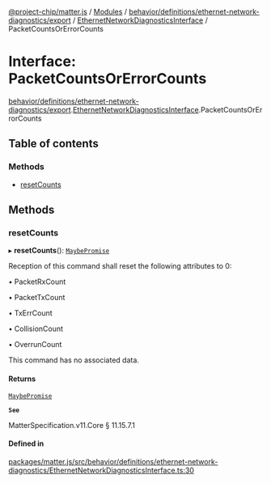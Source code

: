 [@project-chip/matter.js](../README.md) / [Modules](../modules.md) / [behavior/definitions/ethernet-network-diagnostics/export](../modules/behavior_definitions_ethernet_network_diagnostics_export.md) / [EthernetNetworkDiagnosticsInterface](../modules/behavior_definitions_ethernet_network_diagnostics_export.EthernetNetworkDiagnosticsInterface.md) / PacketCountsOrErrorCounts

# Interface: PacketCountsOrErrorCounts

[behavior/definitions/ethernet-network-diagnostics/export](../modules/behavior_definitions_ethernet_network_diagnostics_export.md).[EthernetNetworkDiagnosticsInterface](../modules/behavior_definitions_ethernet_network_diagnostics_export.EthernetNetworkDiagnosticsInterface.md).PacketCountsOrErrorCounts

## Table of contents

### Methods

- [resetCounts](behavior_definitions_ethernet_network_diagnostics_export.EthernetNetworkDiagnosticsInterface.PacketCountsOrErrorCounts.md#resetcounts)

## Methods

### resetCounts

▸ **resetCounts**(): [`MaybePromise`](../modules/util_export.md#maybepromise)

Reception of this command shall reset the following attributes to 0:

  • PacketRxCount

  • PacketTxCount

  • TxErrCount

  • CollisionCount

  • OverrunCount

This command has no associated data.

#### Returns

[`MaybePromise`](../modules/util_export.md#maybepromise)

**`See`**

MatterSpecification.v11.Core § 11.15.7.1

#### Defined in

[packages/matter.js/src/behavior/definitions/ethernet-network-diagnostics/EthernetNetworkDiagnosticsInterface.ts:30](https://github.com/project-chip/matter.js/blob/558e12c94a201592c28c7bc0743705360b3e5ca6/packages/matter.js/src/behavior/definitions/ethernet-network-diagnostics/EthernetNetworkDiagnosticsInterface.ts#L30)
